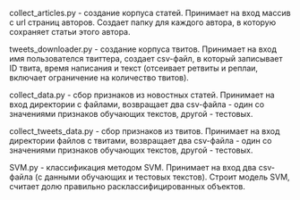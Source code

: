 collect_articles.py - создание корпуса статей. Принимает на вход массив с url страниц авторов. Создает папку для каждого автора, в которую сохраняет статьи этого автора.

tweets_downloader.py - создание корпуса твитов. Принимает на вход имя пользователся твиттера, создает csv-файл, в который записывает ID твита, время написания и текст (отсеивает ретвиты и реплаи, включает ограничение на количество твитов).

collect_data.py - сбор признаков из новостных статей. Принимает на вход директории с файлами, возвращает два csv-файла - один со значениями признаков обучающих текстов, другой - тестовых.

collect_tweets_data.py - сбор признаков из твитов. Принимает на вход директории файлов с твитами, возвращает два csv-файла - один со значениями признаков обучающих текстов, другой - тестовых.

SVM.py - классификация методом SVM. Принимает на вход два csv-файла (с данными обучающих и тестовых текстов). Строит модель SVM, считает долю правильно расклассифицированных объектов.
